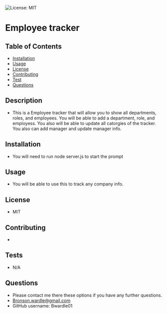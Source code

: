 
  ![License: MIT](https://img.shields.io/badge/License-MIT-yellow.svg)
  

  # Employee tracker

  ## Table of Contents
  - [Installation](#installation)
  - [Usage](#Usage)
  - [License](#license)
  - [Contributing](#Contributing)
  - [Test](#Tests)
  - [Questions](#Questions)

  ## Description
  - This is a Employee tracker that will allow you to show all departments, roles, and employees. You will be able to add a department, role, and  employess. You also will be able to update all catorgies of the tracker. You also can add manager and update manager info.
  
  ## Installation
  - You will need to run node server.js to start the prompt
  
  ## Usage
  - You will be able to use this to track any company info.
  
  ## License
  - MIT
  
  
  ## Contributing
  - 

  ## Tests
  - N/A

  ## Questions
  - Please contact me there these options if you have any further questions.
  - Bronson.wardle@gmail.com
  - GitHub username: Bwardle01

